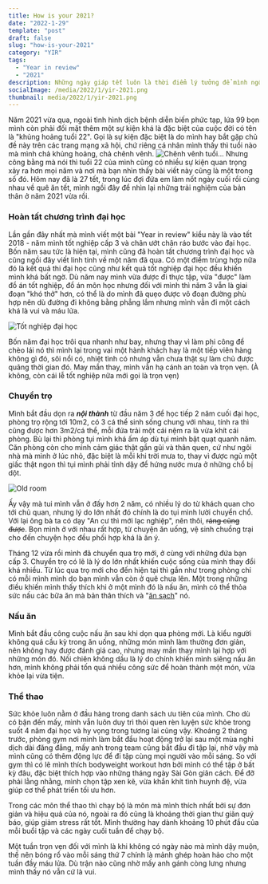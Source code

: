```yaml
---
title: How is your 2021?
date: "2022-1-29"
template: "post"
draft: false
slug: "how-is-your-2021"
category: "YIR"
tags:
  - "Year in review"
  - "2021"
description: Những ngày giáp tết luôn là thời điểm lý tưởng để mình ngồi và nhìn lại năm vừa rồi - một năm đầy rẫy những biến động. 
socialImage: /media/2022/1/yir-2021.png
thumbnail: media/2022/1/yir-2021.png
---
```


Năm 2021 vừa qua, ngoài tình hình dịch bệnh diễn biến phức tạp, lứa 99 bọn mình còn phải đối mặt thêm một sự kiện khá là đặc biệt của cuộc đời có tên là "khủng hoảng tuổi 22". Gọi là sự kiện đặc biệt là do mình hay bắt gặp chủ đề này trên các trang mạng xã hội, chứ riêng cá nhân mình thấy thì tuổi nào mà mình chả khủng hoảng, chả chênh vênh.
![Chênh vênh tuổi...](/media/2022/1/chenhvenhtuoi.png)
 Nhưng công bằng mà nói thì tuổi 22 của mình cũng có nhiều sự kiện quan trọng xảy ra hơn mọi năm và nơi mà bạn nhìn thấy bài viết này cũng là một trong số đó. Hôm nay đã là 27 tết, trong lúc đợi đứa em làm nốt ngày cuối rồi cùng nhau về quê ăn tết, mình ngồi đây để nhìn lại những trải nghiệm của bản thân ở năm 2021 vừa rồi.

### Hoàn tất chương trình đại học
Lần gần đây nhất mà mình viết một bài "Year in review" kiểu này là vào tết 2018 - năm mình tốt nghiệp cấp 3 và chân ướt chân ráo bước vào đại học. Bốn năm sau tức là hiện tại, mình cũng đã hoàn tất chương trình đại học và cũng ngồi đây viết linh tinh về một năm đã qua. Có một điểm trùng hợp nữa đó là kết quả thi đại học cũng như kết quả tốt nghiệp đại học đều khiến mình khá bất ngờ. Dù năm nay mình vừa được đi thực tập, vừa "được" làm đồ án tốt nghiệp, đồ án môn học nhưng đối với mình thì năm 3 vẫn là giai đoạn "khó thở" hơn, có thể là do mình đã quẹo được vô đoạn đường phù hợp nên dù đường đi không bằng phẳng lắm nhưng mình vẫn đi một cách khá là vui và máu lửa.

![Tốt nghiệp đại học](/media/2022/1/tn.jpg)

Bốn năm đại học trôi qua nhanh như bay, nhưng thay vì làm phi công để chèo lái nó thì mình lại trong vai một hành khách hay là một tiếp viên hàng không gì đó, sôi nổi có, nhiệt tình có nhưng vẫn chưa thật sự làm chủ được quãng thời gian đó. May mắn thay, mình vẫn hạ cánh an toàn và trọn vẹn. (À không, còn cái lễ tốt nghiệp nữa mới gọi là trọn vẹn)

### Chuyển trọ
Mình bắt đầu dọn ra ***nội thành*** từ đầu năm 3 để học tiếp 2 năm cuối đại học, phòng trọ rộng tới 10m2, có 3 cá thể sinh sống chung với nhau, tính ra thì cũng được hơn 3m2/cá thể, mỗi đứa trải một cái nệm ra là vừa khít cái phòng. Bù lại thì phòng tụi mình khá ấm áp dù tụi mình bật quạt quanh năm. Căn phòng còn cho mình cảm giác thật gần gũi và thân quen, cứ như ngôi nhà mà mình ở lúc nhỏ, đặc biệt là mỗi khi trời mưa to, thay vì được ngủ một giấc thật ngon thì tụi mình phải tỉnh dậy để hứng nước mưa ở những chổ bị dột. 

![Old room](/media/2022/1/old-room.jpg)

Ấy vậy mà tui mình vẫn ở đấy hơn 2 năm, có nhiều lý do từ khách quan cho tới chủ quan, nhưng lý do lớn nhất đó chính là do tụi mình lười chuyển chổ. Với lại ông bà ta có dạy "An cư thì mới lạc nghiệp", nên thôi, ~~ráng cũng được~~. Bọn mình ở với nhau rất hợp, từ chuyện ăn uống, vệ sinh chuồng trại cho đến chuyện học đều phối hợp khá là ăn ý. 

Tháng 12 vừa rồi mình đã chuyển qua trọ mới, ở cùng với những đứa bạn cấp 3. Chuyển trọ có lẽ là lý do lớn nhất khiến cuộc sống của mình thay đổi khá nhiều. Từ lúc qua trọ mới cho đến hiện tại thì gần như trong phòng chỉ có mỗi mình mình do bạn mình vẫn còn ở quê chưa lên. Một trong những điều khiến mình thấy thích khi ở một mình đó là nấu ăn, mình có thể thỏa sức nấu các bữa ăn mà bản thân thích và "[ăn sạch](https://notdu.com/posts/2021/co-the-can-doi-bat-dau-tu-mot-bua-an)" nó.
### Nấu ăn
Mình bắt đầu công cuộc nấu ăn sau khi dọn qua phòng mới. Là kiểu người không quá cầu kỳ trong ăn uống, những món mình làm thường đơn giản, nên không hay được đánh giá cao, nhưng may mắn thay mình lại hợp với những món đó. Nồi chiên không dầu là lý do chính khiến mình siêng nấu ăn hơn, mình không phải tốn quá nhiều công sức để hoàn thành một món, vừa khỏe lại vừa tiện.

### Thể thao
Sức khỏe luôn nằm ở đầu hàng trong danh sách ưu tiên của mình. Cho dù có bận đến mấy, mình vẫn luôn duy trì thói quen rèn luyện sức khỏe trong suốt 4 năm đại học và hy vọng trong tương lai cũng vậy. Khoảng 2 tháng trước, phòng gym nơi mình làm bắt đầu hoạt động trở lại sau một mùa nghỉ dịch dài đăng đẳng, mấy anh trong team cũng bắt đầu đi tập lại, nhờ vậy mà mình cũng có thêm động lực để đi tập cùng mọi người vào mỗi sáng. So với gym thì có lẽ mình thích bodyweight workout hơn bởi mình có thể tập ở bất kỳ đâu, đặc biệt thích hợp vào những tháng ngày Sài Gòn giãn cách. Để đỡ phải lằng nhằng, mình chọn tập xen kẽ, vừa khắn khít tình huynh đệ, vừa giúp cơ thể phát triển tối ưu hơn. 

Trong các môn thể thao thì chạy bộ là môn mà mình thích nhất bởi sự đơn giản và hiệu quả của nó, ngoài ra đó cũng là khoảng thời gian thư giãn quý báo, giúp giảm stress rất tốt. Mình thường hay dành khoảng 10 phút đầu của mỗi buổi tập và các ngày cuối tuần để chạy bộ.

Một tuần trọn vẹn đối với mình là khi không có ngày nào mà mình dậy muộn, thế nên bóng rổ vào mỗi sáng thứ 7 chính là mảnh ghép hoàn hảo cho một tuần đầy máu lửa. Dù trận nào cũng nhờ mấy anh gánh còng lưng nhưng mình thấy nó vẫn cứ là vui.